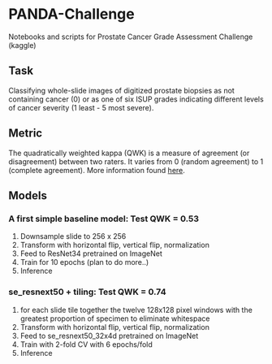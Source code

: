 # PANDA-Challenge
Notebooks and scripts for Prostate Cancer Grade Assessment Challenge (kaggle)

## Task

Classifying whole-slide images of digitized prostate biopsies as not containing cancer (0) or as one of six ISUP grades indicating different levels of cancer severity (1 least - 5 most severe). 

## Metric

The quadratically weighted kappa (QWK) is a measure of agreement (or disagreement) between two raters. It varies from 0 (random agreement) to 1 (complete agreement). More information found [here](https://www.kaggle.com/c/prostate-cancer-grade-assessment/overview/evaluation). 

## Models

### A first simple baseline model: Test QWK = 0.53
1. Downsample slide to 256 x 256
2. Transform with horizontal flip, vertical flip, normalization
3. Feed to ResNet34 pretrained on ImageNet
4. Train for 10 epochs (plan to do more..)
5. Inference 

### se_resnext50 + tiling: Test QWK = 0.74
1. for each slide tile together the twelve 128x128 pixel windows with the greatest proportion of specimen to eliminate whitespace
2. Transform with horizontal flip, vertical flip, normalization
3. Feed to se_resnext50_32x4d pretrained on ImageNet
4. Train with 2-fold CV with 6 epochs/fold
5. Inference

